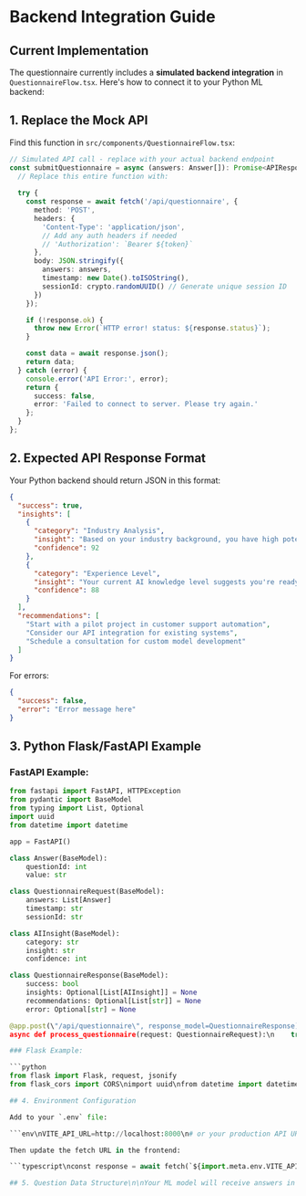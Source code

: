 # Backend Integration Guide

## Current Implementation

The questionnaire currently includes a **simulated backend integration** in `QuestionnaireFlow.tsx`. Here's how to connect it to your Python ML backend:

## 1. Replace the Mock API

Find this function in `src/components/QuestionnaireFlow.tsx`:

```typescript
// Simulated API call - replace with your actual backend endpoint
const submitQuestionnaire = async (answers: Answer[]): Promise<APIResponse> => {
  // Replace this entire function with:
  
  try {
    const response = await fetch('/api/questionnaire', {
      method: 'POST',
      headers: {
        'Content-Type': 'application/json',
        // Add any auth headers if needed
        // 'Authorization': `Bearer ${token}`
      },
      body: JSON.stringify({
        answers: answers,
        timestamp: new Date().toISOString(),
        sessionId: crypto.randomUUID() // Generate unique session ID
      })
    });

    if (!response.ok) {
      throw new Error(`HTTP error! status: ${response.status}`);
    }

    const data = await response.json();
    return data;
  } catch (error) {
    console.error('API Error:', error);
    return {
      success: false,
      error: 'Failed to connect to server. Please try again.'
    };
  }
};
```

## 2. Expected API Response Format

Your Python backend should return JSON in this format:

```json
{
  "success": true,
  "insights": [
    {
      "category": "Industry Analysis",
      "insight": "Based on your industry background, you have high potential for AI automation in customer service and data analysis.",
      "confidence": 92
    },
    {
      "category": "Experience Level", 
      "insight": "Your current AI knowledge level suggests you're ready for intermediate implementations with guided support.",
      "confidence": 88
    }
  ],
  "recommendations": [
    "Start with a pilot project in customer support automation",
    "Consider our API integration for existing systems",
    "Schedule a consultation for custom model development"
  ]
}
```

For errors:
```json
{
  "success": false,
  "error": "Error message here"
}
```

## 3. Python Flask/FastAPI Example

### FastAPI Example:

```python
from fastapi import FastAPI, HTTPException
from pydantic import BaseModel
from typing import List, Optional
import uuid
from datetime import datetime

app = FastAPI()

class Answer(BaseModel):
    questionId: int
    value: str

class QuestionnaireRequest(BaseModel):
    answers: List[Answer]
    timestamp: str
    sessionId: str

class AIInsight(BaseModel):
    category: str
    insight: str
    confidence: int

class QuestionnaireResponse(BaseModel):
    success: bool
    insights: Optional[List[AIInsight]] = None
    recommendations: Optional[List[str]] = None
    error: Optional[str] = None

@app.post(\"/api/questionnaire\", response_model=QuestionnaireResponse)
async def process_questionnaire(request: QuestionnaireRequest):\n    try:\n        # Extract answers for ML processing\n        answers_dict = {answer.questionId: answer.value for answer in request.answers}\n        \n        # Your ML model processing here\n        insights = analyze_with_ml_model(answers_dict)\n        recommendations = generate_recommendations(insights)\n        \n        return QuestionnaireResponse(\n            success=True,\n            insights=insights,\n            recommendations=recommendations\n        )\n    except Exception as e:\n        return QuestionnaireResponse(\n            success=False,\n            error=str(e)\n        )\n\ndef analyze_with_ml_model(answers):\n    # Your ML model logic here\n    # This is where you'd process the answers with your trained model\n    pass\n\ndef generate_recommendations(insights):\n    # Generate recommendations based on insights\n    pass\n```

### Flask Example:

```python
from flask import Flask, request, jsonify
from flask_cors import CORS\nimport uuid\nfrom datetime import datetime\n\napp = Flask(__name__)\nCORS(app)  # Enable CORS for frontend\n\n@app.route('/api/questionnaire', methods=['POST'])\ndef process_questionnaire():\n    try:\n        data = request.get_json()\n        answers = data.get('answers', [])\n        \n        # Convert to dict for easier processing\n        answers_dict = {answer['questionId']: answer['value'] for answer in answers}\n        \n        # Your ML model processing\n        insights = analyze_with_ml_model(answers_dict)\n        recommendations = generate_recommendations(insights)\n        \n        return jsonify({\n            'success': True,\n            'insights': insights,\n            'recommendations': recommendations\n        })\n    except Exception as e:\n        return jsonify({\n            'success': False,\n            'error': str(e)\n        }), 500\n\ndef analyze_with_ml_model(answers):\n    # Your ML model logic here\n    return [\n        {\n            'category': 'Industry Analysis',\n            'insight': 'Based on your responses, we detected high automation potential.',\n            'confidence': 92\n        }\n    ]\n\ndef generate_recommendations(insights):\n    return [\n        'Consider implementing automated workflows',\n        'Start with a pilot project'\n    ]\n\nif __name__ == '__main__':\n    app.run(debug=True)\n```

## 4. Environment Configuration

Add to your `.env` file:

```env\nVITE_API_URL=http://localhost:8000\n# or your production API URL\n# VITE_API_URL=https://your-api.com\n```

Then update the fetch URL in the frontend:

```typescript\nconst response = await fetch(`${import.meta.env.VITE_API_URL}/api/questionnaire`, {\n  // ... rest of the config\n});\n```

## 5. Question Data Structure\n\nYour ML model will receive answers in this format:\n\n```python\n# answers_dict will look like:\n{\n    1: \"John Doe\",           # Name\n    2: \"john@example.com\",   # Email  \n    3: \"Technology\",         # Industry\n    4: \"Intermediate\",       # AI Experience\n    5: \"I want to automate customer service with chatbots\"  # Challenges\n}\n```\n\n## 6. CORS Configuration\n\nMake sure your backend allows requests from your frontend domain:\n\n**FastAPI:**\n```python\nfrom fastapi.middleware.cors import CORSMiddleware\n\napp.add_middleware(\n    CORSMiddleware,\n    allow_origins=[\"http://localhost:5173\", \"https://your-frontend.com\"],\n    allow_credentials=True,\n    allow_methods=[\"*\"],\n    allow_headers=[\"*\"],\n)\n```\n\n**Flask:**\n```python\nfrom flask_cors import CORS\nCORS(app, origins=[\"http://localhost:5173\", \"https://your-frontend.com\"])\n```\n\n## 7. Testing the Integration\n\n1. Start your Python backend server\n2. Update the API URL in the frontend\n3. Test the questionnaire flow\n4. Check browser developer tools for any CORS or network errors\n\n## 8. Production Deployment\n\n- Deploy your Python backend to a cloud service (AWS, GCP, Azure, etc.)\n- Update the `VITE_API_URL` environment variable to your production API URL\n- Ensure HTTPS is enabled for both frontend and backend\n- Add proper error logging and monitoring\n\nThe frontend is now ready to integrate with your Python ML backend! 🚀